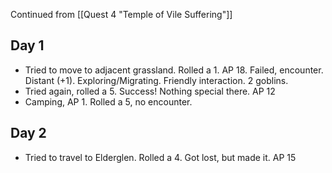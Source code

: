 Continued from [[Quest 4 "Temple of Vile Suffering"]]
## Day 1
- Tried to move to adjacent grassland. Rolled a 1. AP 18. Failed, encounter. Distant (+1). Exploring/Migrating. Friendly interaction. 2 goblins.
- Tried again, rolled a 5. Success! Nothing special there. AP 12
- Camping, AP 1. Rolled a 5, no encounter.
## Day 2
- Tried to travel to Elderglen. Rolled a 4. Got lost, but made it. AP 15